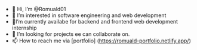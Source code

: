- 👋 Hi, I’m @Romuald01
- 👀 I’m interested in software engineering and web development
- 🌱I’m currently availabe for backend and frontend web development internship
- 💞️ I’m looking for projects ee can collaborate on. 
- 📫 How to reach me via [portfolio] (https://romuald-portfolio.netlify.app/)

<!---
Romuald01/Romuald01 is a ✨ special ✨ repository because its `README.md` (this file) appears on your GitHub profile.
You can click the Preview link to take a look at your changes.
--->

